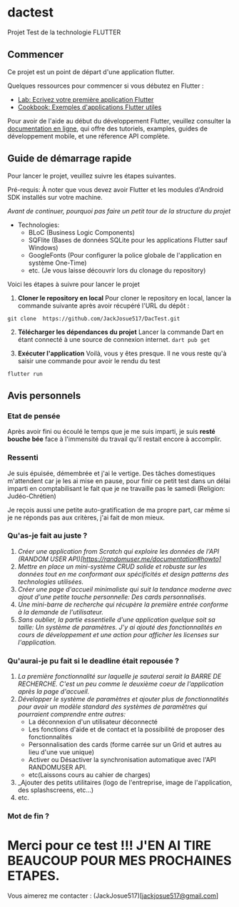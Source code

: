 # dactest

Projet Test de la technologie FLUTTER

## Commencer

Ce projet est un point de départ d'une application flutter.

Quelques ressources pour commencer si vous débutez en Flutter :

- [Lab: Ecrivez votre première application Flutter](https://docs.flutter.dev/get-started/codelab)
- [Cookbook: Exemples d'applications Flutter utiles](https://docs.flutter.dev/cookbook)

Pour avoir de l'aide au début du développement Flutter, veuillez consulter la 
[documentation en ligne](https://docs.flutter.dev/), qui offre des tutoriels,
examples, guides de développement mobile, et une réference API complète.

## Guide de démarrage rapide

Pour lancer le projet, veuillez suivre les étapes suivantes.

Pré-requis: À noter que vous devez avoir Flutter et les modules d'Android SDK installés sur votre machine.

_Avant de continuer, pourquoi pas faire un petit tour de la structure du projet_
* Technologies:
  * BLoC (Business Logic Components)
  * SQFlite (Bases de données SQLite pour les applications Flutter sauf Windows)
  * GoogleFonts (Pour configurer la police globale de l'application en système One-Time)
  * etc. (Je vous laisse découvrir lors du clonage du repository)

Voici les étapes à suivre pour lancer le projet

1. **Cloner le repository en local**
Pour cloner le repository en local, lancer la commande suivante après avoir récupéré l'URL du dépôt :
```git
git clone  https://github.com/JackJosue517/DacTest.git
```

2. **Télécharger les dépendances du projet**
Lancer la commande Dart en étant connecté à une source de connexion internet.
`dart pub get`

3.  **Exécuter l'application**
Voilà, vous y êtes presque. Il ne vous reste qu'à saisir une commande pour avoir le rendu du test
```flutter
flutter run
```

## Avis personnels

### Etat de pensée

Après avoir fini ou écoulé le temps que je me suis imparti, je suis **resté bouche bée** face  à l'immensité 
du travail qu'il restait encore à accomplir.

### Ressenti

Je suis épuisée, démembrée et j'ai le vertige. Des tâches domestiques m'attendent 
car je les ai mise en pause, pour finir ce petit test dans un délai imparti
en comptabilisant le fait que je ne travaille pas le samedi (Religion: Judéo-Chrétien)

Je reçois aussi une petite auto-gratification de ma propre part,
car même si je ne réponds pas aux critères, j'ai fait de mon mieux.

### Qu'as-je fait au juste ?

1. _Créer une application from Scratch qui exploire les données de l'API (RANDOM USER API)[https://randomuser.me/documentation#howto]_
2. _Mettre en place un mini-système CRUD solide et robuste sur les données tout en me conformant aux spécificités et design patterns des technologies utilisées._
3. _Créer une page d'accueil minimaliste qui suit la tendance moderne avec ajout d'une petite touche personnelle: Des cards personnalisés._
4. _Une mini-barre de recherche qui récupère la première entrée conforme à la demande de l'utilisateur._
5. _Sans oublier, la partie essentielle d'une application quelque soit sa taille: Un système de paramètres. J'y ai ajouté des fonctionnalités en cours de développement et une action pour afficher les licenses sur l'application._

### Qu'aurai-je pu fait si le deadline était repousée ?
1. _La première fonctionnalité sur laquelle je sauterai serait la BARRE DE RECHERCHE. C'est un peu comme le deuxième coeur de l'application après la page d'accueil._
2. _Développer le système de paramètres et ajouter plus de fonctionnalités pour avoir un modèle standard des systèmes de paramètres qui pourraient comprendre entre autres:_
    * La déconnexion d'un utilisateur déconnecté
    * Les fonctions d'aide et de contact et la possibilité de proposer des fonctionnalités
    * Personnalisation des cards (forme carrée sur un Grid et autres au lieu d'une vue unique)
    * Activer ou Désactiver la synchronisation automatique avec l'API RANDOMUSER API.
    * etc(Laissons cours au cahier de charges)
3. _Ajouter des petits utilitaires (logo de l'entreprise, image de l'application, des splashscreens, etc...)
4. etc.

### Mot de fin ?

# Merci pour ce test !!! J'EN AI TIRE BEAUCOUP POUR MES PROCHAINES ETAPES.

Vous aimerez me contacter : (JackJosue517)[jackjosue517@gmail.com]